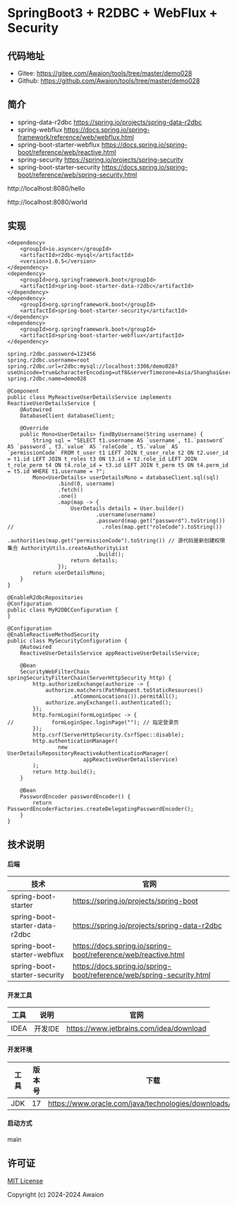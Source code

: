 # SpringBoot3 + R2DBC + WebFlux + Security

## 代码地址

- Gitee: https://gitee.com/Awaion/tools/tree/master/demo028
- Github: https://github.com/Awaion/tools/tree/master/demo028

## 简介

- spring-data-r2dbc https://spring.io/projects/spring-data-r2dbc
- spring-webflux https://docs.spring.io/spring-framework/reference/web/webflux.html
- spring-boot-starter-webflux https://docs.spring.io/spring-boot/reference/web/reactive.html
- spring-security https://spring.io/projects/spring-security
- spring-boot-starter-security https://docs.spring.io/spring-boot/reference/web/spring-security.html

http://localhost:8080/hello

http://localhost:8080/world

## 实现

```text
<dependency>
    <groupId>io.asyncer</groupId>
    <artifactId>r2dbc-mysql</artifactId>
    <version>1.0.5</version>
</dependency>
<dependency>
    <groupId>org.springframework.boot</groupId>
    <artifactId>spring-boot-starter-data-r2dbc</artifactId>
</dependency>
<dependency>
    <groupId>org.springframework.boot</groupId>
    <artifactId>spring-boot-starter-security</artifactId>
</dependency>
<dependency>
    <groupId>org.springframework.boot</groupId>
    <artifactId>spring-boot-starter-webflux</artifactId>
</dependency>

spring.r2dbc.password=123456
spring.r2dbc.username=root
spring.r2dbc.url=r2dbc:mysql://localhost:3306/demo028?useUnicode=true&characterEncoding=utf8&serverTimezone=Asia/Shanghai&serverZoneId=Asia/Shanghai
spring.r2dbc.name=demo028

@Component
public class MyReactiveUserDetailsService implements ReactiveUserDetailsService {
    @Autowired
    DatabaseClient databaseClient;

    @Override
    public Mono<UserDetails> findByUsername(String username) {
        String sql = "SELECT t1.username AS `username`, t1.`password` AS `password`, t3.`value` AS `roleCode`, t5.`value` AS `permissionCode` FROM t_user t1 LEFT JOIN t_user_role t2 ON t2.user_id = t1.id LEFT JOIN t_roles t3 ON t3.id = t2.role_id LEFT JOIN t_role_perm t4 ON t4.role_id = t3.id LEFT JOIN t_perm t5 ON t4.perm_id = t5.id WHERE t1.username = ?";
        Mono<UserDetails> userDetailsMono = databaseClient.sql(sql)
                .bind(0, username)
                .fetch()
                .one()
                .map(map -> {
                    UserDetails details = User.builder()
                            .username(username)
                            .password(map.get("password").toString())
//                            .roles(map.get("roleCode").toString())
                            .authorities(map.get("permissionCode").toString()) // 源代码是新创建权限集合 AuthorityUtils.createAuthorityList
                            .build();
                    return details;
                });
        return userDetailsMono;
    }
}

@EnableR2dbcRepositories
@Configuration
public class MyR2DBCConfiguration {
}

@Configuration
@EnableReactiveMethodSecurity
public class MySecurityConfiguration {
    @Autowired
    ReactiveUserDetailsService appReactiveUserDetailsService;

    @Bean
    SecurityWebFilterChain springSecurityFilterChain(ServerHttpSecurity http) {
        http.authorizeExchange(authorize -> {
            authorize.matchers(PathRequest.toStaticResources()
                    .atCommonLocations()).permitAll();
            authorize.anyExchange().authenticated();
        });
        http.formLogin(formLoginSpec -> {
//            formLoginSpec.loginPage(""); // 指定登录页
        });
        http.csrf(ServerHttpSecurity.CsrfSpec::disable);
        http.authenticationManager(
                new UserDetailsRepositoryReactiveAuthenticationManager(
                        appReactiveUserDetailsService)
        );
        return http.build();
    }

    @Bean
    PasswordEncoder passwordEncoder() {
        return PasswordEncoderFactories.createDelegatingPasswordEncoder();
    }
}
```

## 技术说明

#### 后端

| 技术                             | 官网                                           |
|--------------------------------| ---------------------------------------------- |
| spring-boot-starter            |https://spring.io/projects/spring-boot|
| spring-boot-starter-data-r2dbc |https://spring.io/projects/spring-data-r2dbc       |
| spring-boot-starter-webflux    | https://docs.spring.io/spring-boot/reference/web/reactive.html |
| spring-boot-starter-security   | https://docs.spring.io/spring-boot/reference/web/spring-security.html |

#### 开发工具

| 工具          | 说明                | 官网                                            |
| ------------- | ------------------- | ----------------------------------------------- |
| IDEA          | 开发IDE             | https://www.jetbrains.com/idea/download         |

#### 开发环境

| 工具     | 版本号  | 下载                                                                                 |
|--------| ------ | ------------------------------------------------------------                         |
| JDK  | 17  | https://www.oracle.com/java/technologies/downloads/#java17 |

#### 启动方式

main

## 许可证

[MIT License](https://opensource.org/license/mit)

Copyright (c) 2024-2024 Awaion

